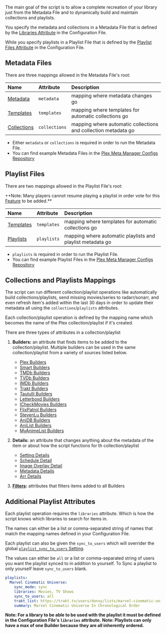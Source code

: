 The main goal of the script is to allow a complete recreation of your library just from the Metadata File and to dynamically build and maintain collections and playlists.

You specify the metadata and collections in a Metadata File that is defined by the [Libraries Attribute](https://github.com/meisnate12/Plex-Meta-Manager/wiki/Libraries-Attributes) in the Configuration File. 

While you specify playlists in a Playlist File that is defined by the [Playlist Files Attribute](https://github.com/meisnate12/Plex-Meta-Manager/wiki/Playlist-Files-Attributes) in the Configuration File.

## Metadata Files

There are three mappings allowed in the Metadata File's root:

| Name | Attribute | Description |
| :--- | :--- | :--- |
| [Metadata](https://github.com/meisnate12/Plex-Meta-Manager/wiki/Metadata-Attributes) | `metadata` | mapping where metadata changes go |
| [Templates](https://github.com/meisnate12/Plex-Meta-Manager/wiki/Templates) | `templates` | mapping where templates for automatic collections go |
| [Collections](#collections-and-playlists-mappings) | `collections` | mapping where automatic collections and collection metadata go |

* Either `metadata` or `collections` is required in order to run the Metadata File.
* You can find example Metadata Files in the [Plex Meta Manager Configs Repository](https://github.com/meisnate12/Plex-Meta-Manager-Configs)

## Playlist Files

There are two mappings allowed in the Playlist File's root:

++Note: Many players cannot resume playing a playlist in order vote for this [Feature](https://forums.plex.tv/t/playlists-remember-position-for-subsequent-resume/84866) to be added.**

| Name | Attribute | Description |
| :--- | :--- | :--- |
| [Templates](https://github.com/meisnate12/Plex-Meta-Manager/wiki/Templates) | `templates` | mapping where templates for automatic collections go |
| [Playlists](#additional-playlist-attributes) | `playlists` | mapping where automatic playlists and playlist metadata go |

* `playlists` is required in order to run the Playlist File.
* You can find example Playlist Files in the [Plex Meta Manager Configs Repository](https://github.com/meisnate12/Plex-Meta-Manager-Configs)

## Collections and Playlists Mappings
The script can run different collection/playlist operations like automatically build collections/playlists, send missing movies/series to radarr/sonarr, and even refresh item's added within the last 30 days in order to update their metadata all using the `collections`/`playlists` attributes.

Each collection/playlist operation is defined by the mapping name which becomes the name of the Plex collection/playlist if it's created.

There are three types of attributes in a collection/playlist
1. **Builders:** an attribute that finds items to be added to the collection/playlist. Multiple builders can be used in the same collection/playlist from a variety of sources listed below.

   * [Plex Builders](https://github.com/meisnate12/Plex-Meta-Manager/wiki/Plex-Builders)
   * [Smart Builders](https://github.com/meisnate12/Plex-Meta-Manager/wiki/Smart-Builders)
   * [TMDb Builders](https://github.com/meisnate12/Plex-Meta-Manager/wiki/TMDb-Builders)
   * [TVDb Builders](https://github.com/meisnate12/Plex-Meta-Manager/wiki/TVDb-Builders)
   * [IMDb Builders](https://github.com/meisnate12/Plex-Meta-Manager/wiki/IMDb-Builders)
   * [Trakt Builders](https://github.com/meisnate12/Plex-Meta-Manager/wiki/Trakt-Builders)
   * [Tautulli Builders](https://github.com/meisnate12/Plex-Meta-Manager/wiki/Tautulli-Builders)
   * [Letterboxd Builders](https://github.com/meisnate12/Plex-Meta-Manager/wiki/Letterboxd-Builders)
   * [ICheckMovies Builders](https://github.com/meisnate12/Plex-Meta-Manager/wiki/ICheckMovies-Builders)
   * [FlixPatrol Builders](https://github.com/meisnate12/Plex-Meta-Manager/wiki/FlixPatrol-Builders)
   * [StevenLu Builders](https://github.com/meisnate12/Plex-Meta-Manager/wiki/StevenLu-Builders)
   * [AniDB Builders](https://github.com/meisnate12/Plex-Meta-Manager/wiki/AniDB-Builders)
   * [AniList Builders](https://github.com/meisnate12/Plex-Meta-Manager/wiki/AniList-Builders)
   * [MyAnimeList Builders](https://github.com/meisnate12/Plex-Meta-Manager/wiki/MyAnimeList-Builders)

2. **Details:** an attribute that changes anything about the metadata of the item or about how the script functions for th collection/playlist
 
   * [Setting Details](Setting-Details)
   * [Schedule Detail](Schedule-Detail)
   * [Image Overlay Detail](Image-Overlay-Detail)
   * [Metadata Details](Metadata-Details)
   * [Arr Details](Arr-Details)

3. **[Filters](https://github.com/meisnate12/Plex-Meta-Manager/wiki/Filters):** attributes that filters items added to all Builders

## Additional Playlist Attributes

Each playlist operation requires the `libraries` attribute. Which is how the script knows which libraries to search for items in. 

The names can either be a list or comma-separated string of names that match the mapping names defined in your Configuration File.

Each playlist can also be given the `sync_to_users` which will overrider the global [`playlist_sync_to_users` Setting](https://github.com/meisnate12/Plex-Meta-Manager/wiki/Settings-Attributes#playlist-sync-to-user). 

The values can either be `all` or a list or comma-separated string of users you want the playlist synced to in addition to yourself. To Sync a playlist to only yourself leave `sync_to_users` blank. 

```yaml
playlists:
  Marvel Cinematic Universe:
    sync_mode: sync
    libraries: Movies, TV Shows
    sync_to_users: all
    trakt_list: https://trakt.tv/users/donxy/lists/marvel-cinematic-universe?sort=rank,asc
    summary: Marvel Cinematic Universe In Chronological Order
```

**Note: For a library to be able to be used with the playlist it must be defined in the Configuration File's `libraries` attribute.**
**Note: Playlists can only have a max of one Builder because they are all inherently ordered.**
